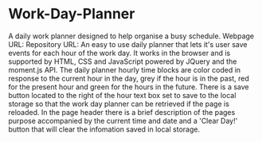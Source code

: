 # Work-Day-Planner
A daily work planner designed to help organise a busy schedule.
Webpage URL:
Repository URL: 
An easy to use daily planner that lets it's user save events for each hour of the work day. It works in the browser and is supported by HTML, CSS and JavaScript powered by JQuery and the moment.js API.
The daily planner hourly time blocks are color coded in response to the current hour in the day, grey if the hour is in the past, red for the present hour and green for the hours in the future. There is a save button located to the right of the hour text box set to save to the local storage so that the work day planner can be retrieved if the page is reloaded. In the page header there is a brief description of the pages purpose accompanied by the current time and date and a 'Clear Day!' button that will clear the infomation saved in local storage.